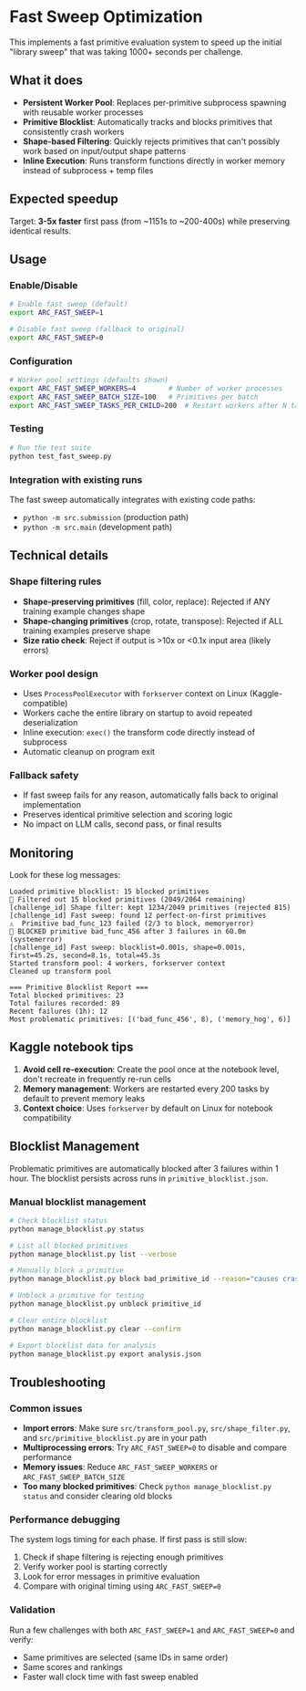 # Fast Sweep Optimization

This implements a fast primitive evaluation system to speed up the initial "library sweep" that was taking 1000+ seconds per challenge.

## What it does

- **Persistent Worker Pool**: Replaces per-primitive subprocess spawning with reusable worker processes
- **Primitive Blocklist**: Automatically tracks and blocks primitives that consistently crash workers
- **Shape-based Filtering**: Quickly rejects primitives that can't possibly work based on input/output shape patterns
- **Inline Execution**: Runs transform functions directly in worker memory instead of subprocess + temp files

## Expected speedup

Target: **3-5x faster** first pass (from ~1151s to ~200-400s) while preserving identical results.

## Usage

### Enable/Disable
```bash
# Enable fast sweep (default)
export ARC_FAST_SWEEP=1

# Disable fast sweep (fallback to original)
export ARC_FAST_SWEEP=0
```

### Configuration
```bash
# Worker pool settings (defaults shown)
export ARC_FAST_SWEEP_WORKERS=4        # Number of worker processes
export ARC_FAST_SWEEP_BATCH_SIZE=100   # Primitives per batch
export ARC_FAST_SWEEP_TASKS_PER_CHILD=200  # Restart workers after N tasks
```

### Testing
```bash
# Run the test suite
python test_fast_sweep.py
```

### Integration with existing runs
The fast sweep automatically integrates with existing code paths:
- `python -m src.submission` (production path)
- `python -m src.main` (development path)

## Technical details

### Shape filtering rules
- **Shape-preserving primitives** (fill, color, replace): Rejected if ANY training example changes shape
- **Shape-changing primitives** (crop, rotate, transpose): Rejected if ALL training examples preserve shape
- **Size ratio check**: Reject if output is >10x or <0.1x input area (likely errors)

### Worker pool design
- Uses `ProcessPoolExecutor` with `forkserver` context on Linux (Kaggle-compatible)
- Workers cache the entire library on startup to avoid repeated deserialization
- Inline execution: `exec()` the transform code directly instead of subprocess
- Automatic cleanup on program exit

### Fallback safety
- If fast sweep fails for any reason, automatically falls back to original implementation
- Preserves identical primitive selection and scoring logic
- No impact on LLM calls, second pass, or final results

## Monitoring

Look for these log messages:
```
Loaded primitive blocklist: 15 blocked primitives
🚫 Filtered out 15 blocked primitives (2049/2064 remaining)
[challenge_id] Shape filter: kept 1234/2049 primitives (rejected 815)
[challenge_id] Fast sweep: found 12 perfect-on-first primitives
⚠️  Primitive bad_func_123 failed (2/3 to block, memoryerror)
🚫 BLOCKED primitive bad_func_456 after 3 failures in 60.0m (systemerror)
[challenge_id] Fast sweep: blocklist=0.001s, shape=0.001s, first=45.2s, second=8.1s, total=45.3s
Started transform pool: 4 workers, forkserver context
Cleaned up transform pool

=== Primitive Blocklist Report ===
Total blocked primitives: 23
Total failures recorded: 89
Recent failures (1h): 12
Most problematic primitives: [('bad_func_456', 8), ('memory_hog', 6)]
```

## Kaggle notebook tips

1. **Avoid cell re-execution**: Create the pool once at the notebook level, don't recreate in frequently re-run cells
2. **Memory management**: Workers are restarted every 200 tasks by default to prevent memory leaks
3. **Context choice**: Uses `forkserver` by default on Linux for notebook compatibility

## Blocklist Management

Problematic primitives are automatically blocked after 3 failures within 1 hour. The blocklist persists across runs in `primitive_blocklist.json`.

### Manual blocklist management
```bash
# Check blocklist status
python manage_blocklist.py status

# List all blocked primitives
python manage_blocklist.py list --verbose

# Manually block a primitive
python manage_blocklist.py block bad_primitive_id --reason="causes crashes"

# Unblock a primitive for testing
python manage_blocklist.py unblock primitive_id

# Clear entire blocklist
python manage_blocklist.py clear --confirm

# Export blocklist data for analysis
python manage_blocklist.py export analysis.json
```

## Troubleshooting

### Common issues
- **Import errors**: Make sure `src/transform_pool.py`, `src/shape_filter.py`, and `src/primitive_blocklist.py` are in your path
- **Multiprocessing errors**: Try `ARC_FAST_SWEEP=0` to disable and compare performance
- **Memory issues**: Reduce `ARC_FAST_SWEEP_WORKERS` or `ARC_FAST_SWEEP_BATCH_SIZE`
- **Too many blocked primitives**: Check `python manage_blocklist.py status` and consider clearing old blocks

### Performance debugging
The system logs timing for each phase. If first pass is still slow:
1. Check if shape filtering is rejecting enough primitives
2. Verify worker pool is starting correctly 
3. Look for error messages in primitive evaluation
4. Compare with original timing using `ARC_FAST_SWEEP=0`

### Validation
Run a few challenges with both `ARC_FAST_SWEEP=1` and `ARC_FAST_SWEEP=0` and verify:
- Same primitives are selected (same IDs in same order)
- Same scores and rankings
- Faster wall clock time with fast sweep enabled